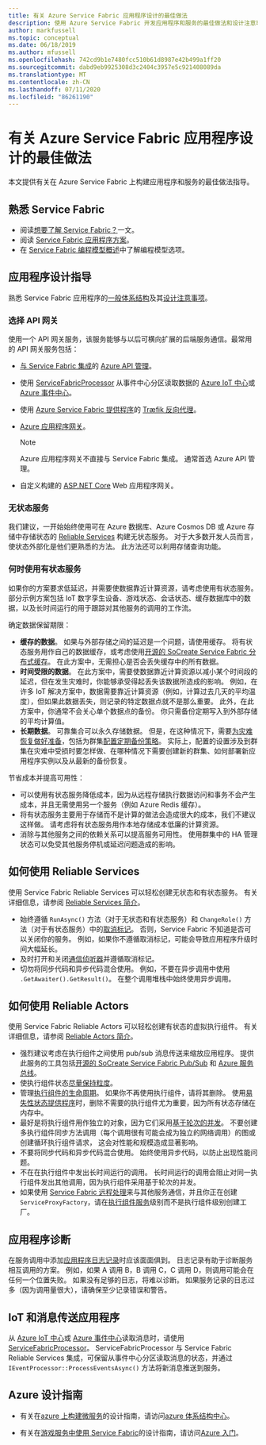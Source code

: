 ```yaml
---
title: 有关 Azure Service Fabric 应用程序设计的最佳做法
description: 使用 Azure Service Fabric 开发应用程序和服务的最佳做法和设计注意事项。
author: markfussell
ms.topic: conceptual
ms.date: 06/18/2019
ms.author: mfussell
ms.openlocfilehash: 742cd9b1e7480fcc510b61d8987e42b499a1ff20
ms.sourcegitcommit: dabd9eb9925308d3c2404c3957e5c921408089da
ms.translationtype: MT
ms.contentlocale: zh-CN
ms.lasthandoff: 07/11/2020
ms.locfileid: "86261190"
---
```

# <a name="azure-service-fabric-application-design-best-practices"></a>有关 Azure Service Fabric 应用程序设计的最佳做法

本文提供有关在 Azure Service Fabric 上构建应用程序和服务的最佳做法指导。
 
## <a name="get-familiar-with-service-fabric"></a>熟悉 Service Fabric
* 阅读[想要了解 Service Fabric？](service-fabric-content-roadmap.md)一文。
* 阅读 [Service Fabric 应用程序方案](service-fabric-application-scenarios.md)。
* 在 [Service Fabric 编程模型概述](service-fabric-choose-framework.md)中了解编程模型选项。



## <a name="application-design-guidance"></a>应用程序设计指导
熟悉 Service Fabric 应用程序的[一般体系结构](/azure/architecture/reference-architectures/microservices/service-fabric)及其[设计注意事项](/azure/architecture/reference-architectures/microservices/service-fabric#design-considerations)。

### <a name="choose-an-api-gateway"></a>选择 API 网关
使用一个 API 网关服务，该服务能够与以后可横向扩展的后端服务通信。最常用的 API 网关服务包括：

- [与 Service Fabric 集成](./service-fabric-tutorial-deploy-api-management.md)的 [Azure API 管理](./service-fabric-api-management-overview.md)。
- 使用 [ServiceFabricProcessor](https://github.com/Azure/azure-sdk-for-net/tree/master/sdk/eventhub/Microsoft.Azure.EventHubs.ServiceFabricProcessor) 从事件中心分区读取数据的 [Azure IoT 中心](../iot-hub/index.yml)或 [Azure 事件中心](../event-hubs/index.yml)。
- 使用 [Azure Service Fabric 提供程序](https://docs.traefik.io/v1.6/configuration/backends/servicefabric/)的 [Træfik 反向代理](https://techcommunity.microsoft.com/t5/azure-service-fabric/bg-p/Service-Fabric)。
- [Azure 应用程序网关](../application-gateway/index.yml)。

   > [!NOTE] 
   > Azure 应用程序网关不直接与 Service Fabric 集成。 通常首选 Azure API 管理。
- 自定义构建的 [ASP.NET Core](./service-fabric-reliable-services-communication-aspnetcore.md) Web 应用程序网关。

### <a name="stateless-services"></a>无状态服务
我们建议，一开始始终使用可在 Azure 数据库、Azure Cosmos DB 或 Azure 存储中存储状态的 [Reliable Services](./service-fabric-reliable-services-introduction.md) 构建无状态服务。 对于大多数开发人员而言，使状态外部化是他们更熟悉的方法。 此方法还可以利用存储查询功能。  

### <a name="when-to-use-stateful-services"></a>何时使用有状态服务
如果你的方案要求低延迟，并需要使数据靠近计算资源，请考虑使用有状态服务。 部分示例方案包括 IoT 数字孪生设备、游戏状态、会话状态、缓存数据库中的数据，以及长时间运行的用于跟踪对其他服务的调用的工作流。

确定数据保留期限：

- **缓存的数据**。 如果与外部存储之间的延迟是一个问题，请使用缓存。 将有状态服务用作自己的数据缓存，或考虑使用[开源的 SoCreate Service Fabric 分布式缓存](https://github.com/SoCreate/service-fabric-distributed-cache)。 在此方案中，无需担心是否会丢失缓存中的所有数据。
- **时间受限的数据**。 在此方案中，需要使数据靠近计算资源以减小某个时间段的延迟，但在发生灾难时，你能够承受得起丢失该数据所造成的影响。  例如，在许多 IoT 解决方案中，数据需要靠近计算资源（例如，计算过去几天的平均温度），但如果此数据丢失，则记录的特定数据点就不是那么重要。 此外，在此方案中，你通常不会关心单个数据点的备份。 你只需备份定期写入到外部存储的平均计算值。  
- **长期数据**。 可靠集合可以永久存储数据。 但是，在这种情况下，需要[为灾难恢复做好准备](./service-fabric-disaster-recovery.md)，包括为群集[配置定期备份策略](./service-fabric-backuprestoreservice-configure-periodic-backup.md)。 实际上，配置的设置涉及到群集在灾难中受损时要怎样做、在哪种情况下需要创建新的群集、如何部署新应用程序实例以及从最新的备份恢复。

节省成本并提高可用性：
- 可以使用有状态服务降低成本，因为从远程存储执行数据访问和事务不会产生成本，并且无需使用另一个服务（例如 Azure Redis 缓存）。
- 将有状态服务主要用于存储而不是计算的做法会造成很大的成本，我们不建议这样做。 请考虑将有状态服务用作本地存储成本低廉的计算资源。
- 消除与其他服务之间的依赖关系可以提高服务可用性。 使用群集中的 HA 管理状态可以免受其他服务停机或延迟问题造成的影响。

## <a name="how-to-work-with-reliable-services"></a>如何使用 Reliable Services
使用 Service Fabric Reliable Services 可以轻松创建无状态和有状态服务。 有关详细信息，请参阅 [Reliable Services 简介](./service-fabric-reliable-services-introduction.md)。
- 始终遵循 `RunAsync()` 方法（对于无状态和有状态服务）和 `ChangeRole()` 方法（对于有状态服务）中的[取消标记](./service-fabric-reliable-services-lifecycle.md#stateful-service-primary-swaps)。 否则，Service Fabric 不知道是否可以关闭你的服务。 例如，如果你不遵循取消标记，可能会导致应用程序升级时间大幅延长。
-    及时打开和关闭[通信侦听器](./service-fabric-reliable-services-communication.md)并遵循取消标记。
-    切勿将同步代码和异步代码混合使用。 例如，不要在异步调用中使用 `.GetAwaiter().GetResult()`。 在整个调用堆栈中始终使用异步调用。 

## <a name="how-to-work-with-reliable-actors"></a>如何使用 Reliable Actors
使用 Service Fabric Reliable Actors 可以轻松创建有状态的虚拟执行组件。 有关详细信息，请参阅 [Reliable Actors 简介](./service-fabric-reliable-actors-introduction.md)。

- 强烈建议考虑在执行组件之间使用 pub/sub 消息传送来缩放应用程序。 提供此服务的工具包括[开源的 SoCreate Service Fabric Pub/Sub](https://service-fabric-pub-sub.socreate.it/) 和 [Azure 服务总线](/azure/service-bus/)。
- 使执行组件状态[尽量保持粒度](./service-fabric-reliable-actors-state-management.md#best-practices)。
- 管理[执行组件的生命周期](./service-fabric-reliable-actors-state-management.md#best-practices)。 如果你不再使用执行组件，请将其删除。 使用[易失性状态提供程序](./service-fabric-reliable-actors-state-management.md#state-persistence-and-replication)时，删除不需要的执行组件尤为重要，因为所有状态存储在内存中。
- 最好是将执行组件用作独立的对象，因为它们采用[基于轮次的并发](./service-fabric-reliable-actors-introduction.md#concurrency)。 不要创建多执行组件同步方法调用（每个调用很有可能会成为独立的网络调用）的图或创建循环执行组件请求， 这会对性能和规模造成显著影响。
- 不要将同步代码和异步代码混合使用。 始终使用异步代码，以防止出现性能问题。
- 不在在执行组件中发出长时间运行的调用。 长时间运行的调用会阻止对同一执行组件发出其他调用，因为执行组件采用基于轮次的并发。
- 如果使用 [Service Fabric 远程处理](./service-fabric-reliable-services-communication-remoting.md)来与其他服务通信，并且你正在创建 `ServiceProxyFactory`，请在[执行组件服务](./service-fabric-reliable-actors-using.md)级别而不是执行组件级别创建工厂。 


## <a name="application-diagnostics"></a>应用程序诊断
在服务调用中添加[应用程序日志记录](./service-fabric-diagnostics-event-generation-app.md)时应该面面俱到。 日志记录有助于诊断服务相互调用的方案。 例如，如果 A 调用 B，B 调用 C，C 调用 D，则调用可能会在任何一个位置失败。 如果没有足够的日志，将难以诊断。 如果服务记录的日志过多（因为调用量很大），请确保至少记录错误和警告。

## <a name="iot-and-messaging-applications"></a>IoT 和消息传送应用程序
从 [Azure IoT 中心](../iot-hub/index.yml)或 [Azure 事件中心](../event-hubs/index.yml)读取消息时，请使用 [ServiceFabricProcessor](https://github.com/Azure/azure-event-hubs/tree/master/samples/DotNet/Microsoft.Azure.EventHubs/ServiceFabricProcessor)。 ServiceFabricProcessor 与 Service Fabric Reliable Services 集成，可保留从事件中心分区读取消息的状态，并通过 `IEventProcessor::ProcessEventsAsync()` 方法将新消息推送到服务。


## <a name="design-guidance-on-azure"></a>Azure 设计指南
* 有关在[azure 上构建微服务](/azure/architecture/microservices/)的设计指南，请访问[azure 体系结构中心](/azure/architecture/microservices/)。

* 有关在[游戏服务中使用 Service Fabric](/gaming/azure/reference-architectures/multiplayer-synchronous-sf)的设计指南，请访问[Azure 入门](/gaming/azure/)。
